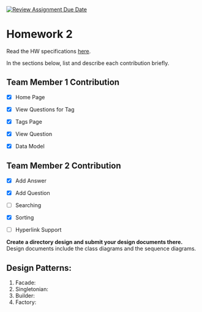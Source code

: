 [![Review Assignment Due Date](https://classroom.github.com/assets/deadline-readme-button-24ddc0f5d75046c5622901739e7c5dd533143b0c8e959d652212380cedb1ea36.svg)](https://classroom.github.com/a/Mvibic7M)
# Homework 2
Read the HW specifications [here](https://northeastern-my.sharepoint.com/:w:/g/personal/j_mitra_northeastern_edu/Ee5EyOzz3KlPoaqm2IFtL0YBfD9GE204MLqmaTNKiIEOSQ?e=CSPCfb).

In the sections below, list and describe each contribution briefly.

## Team Member 1 Contribution
- [X] Home Page
- [X] View Questions for Tag
- [X] Tags Page
- [X] View Question
- [X] Data Model


## Team Member 2 Contribution
- [X] Add Answer
- [X] Add Question
- [ ] Searching
- [X] Sorting
- [ ] Hyperlink Support





**Create a directory design and submit your design documents there.** Design documents include the class diagrams and the sequence diagrams.

## Design Patterns:

1. Facade:
2. Singletonian: 
3. Builder:
4. Factory:
